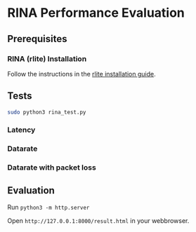# RINA Performance Evaluation
## Prerequisites

### RINA (rlite) Installation
Follow the instructions in the [rlite installation guide](https://github.com/rlite/rlite#2-software-**requirements**).


## Tests
```bash
sudo python3 rina_test.py 
```

### Latency

### Datarate

### Datarate with packet loss

## Evaluation

Run `python3 -m http.server`

Open `http://127.0.0.1:8000/result.html` in your webbrowser.